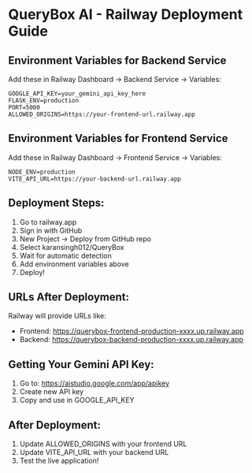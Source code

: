 # QueryBox AI - Railway Deployment Guide

## Environment Variables for Backend Service

Add these in Railway Dashboard → Backend Service → Variables:

```
GOOGLE_API_KEY=your_gemini_api_key_here
FLASK_ENV=production
PORT=5000
ALLOWED_ORIGINS=https://your-frontend-url.railway.app
```

## Environment Variables for Frontend Service

Add these in Railway Dashboard → Frontend Service → Variables:

```
NODE_ENV=production
VITE_API_URL=https://your-backend-url.railway.app
```

## Deployment Steps:

1. Go to railway.app
2. Sign in with GitHub
3. New Project → Deploy from GitHub repo
4. Select karansingh012/QueryBox
5. Wait for automatic detection
6. Add environment variables above
7. Deploy!

## URLs After Deployment:

Railway will provide URLs like:
- Frontend: https://querybox-frontend-production-xxxx.up.railway.app
- Backend: https://querybox-backend-production-xxxx.up.railway.app

## Getting Your Gemini API Key:

1. Go to: https://aistudio.google.com/app/apikey
2. Create new API key
3. Copy and use in GOOGLE_API_KEY

## After Deployment:

1. Update ALLOWED_ORIGINS with your frontend URL
2. Update VITE_API_URL with your backend URL
3. Test the live application!
